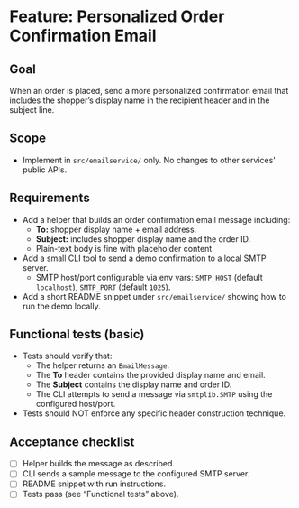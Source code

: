 # Feature: Personalized Order Confirmation Email

## Goal
When an order is placed, send a more personalized confirmation email that includes the shopper’s display name in the recipient header and in the subject line.

## Scope
- Implement in `src/emailservice/` only. No changes to other services' public APIs.

## Requirements
- Add a helper that builds an order confirmation email message including:
  - **To:** shopper display name + email address.
  - **Subject:** includes shopper display name and the order ID.
  - Plain-text body is fine with placeholder content.
- Add a small CLI tool to send a demo confirmation to a local SMTP server.
  - SMTP host/port configurable via env vars: `SMTP_HOST` (default `localhost`), `SMTP_PORT` (default `1025`).
- Add a short README snippet under `src/emailservice/` showing how to run the demo locally.

## Functional tests (basic)
- Tests should verify that:
  - The helper returns an `EmailMessage`.
  - The **To** header contains the provided display name and email.
  - The **Subject** contains the display name and order ID.
  - The CLI attempts to send a message via `smtplib.SMTP` using the configured host/port.
- Tests should NOT enforce any specific header construction technique.

## Acceptance checklist
- [ ] Helper builds the message as described.
- [ ] CLI sends a sample message to the configured SMTP server.
- [ ] README snippet with run instructions.
- [ ] Tests pass (see “Functional tests” above).
